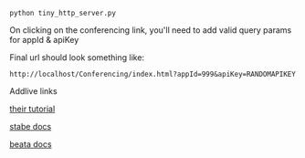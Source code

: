 ```
python tiny_http_server.py
```

On clicking on the conferencing link, you'll need to add valid query params for appId & apiKey

Final url should look something like:

    http://localhost/Conferencing/index.html?appId=999&apiKey=RANDOMAPIKEY

Addlive links

[their tutorial](https://github.com/addlive/addlive-js-sdk-tutorials)

[stabe docs](http://api.addlive.com/stable/apidocs/ADL.html)

[beata docs](http://api.addlive.com/beta/apidocs/ADL.html)
